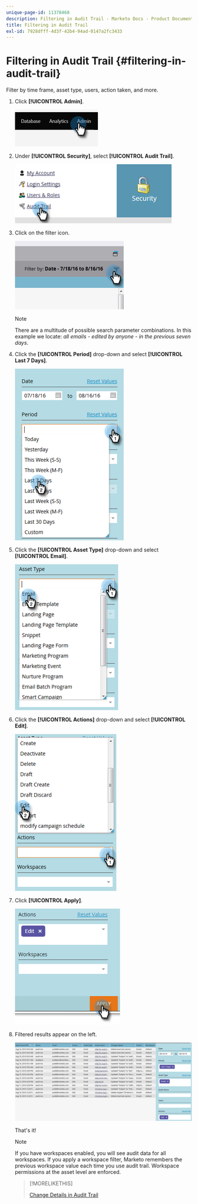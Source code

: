 ```yaml
---
unique-page-id: 11378468
description: Filtering in Audit Trail - Marketo Docs - Product Documentation
title: Filtering in Audit Trail
exl-id: 7928dfff-4d3f-42b4-94ad-0147a2fc3433
---
```

# Filtering in Audit Trail {#filtering-in-audit-trail}

Filter by time frame, asset type, users, action taken, and more.

1. Click **[!UICONTROL Admin]**.

   ![](assets/filtering-in-audit-trail-1.png)

1. Under **[!UICONTROL Security]**, select **[!UICONTROL Audit Trail]**.

   ![](assets/filtering-in-audit-trail-2.png)

1. Click on the filter icon.

   ![](assets/filtering-in-audit-trail-3.png)

   >[!NOTE]
   >
   >There are a multitude of possible search parameter combinations. In this example we locate: _all emails - edited by anyone - in the previous seven days_.

1. Click the **[!UICONTROL Period]** drop-down and select **[!UICONTROL Last 7 Days]**.

   ![](assets/filtering-in-audit-trail-4.png)

1. Click the **[!UICONTROL Asset Type]** drop-down and select **[!UICONTROL Email]**.

   ![](assets/filtering-in-audit-trail-5.png)

1. Click the **[!UICONTROL Actions]** drop-down and select **[!UICONTROL Edit]**.

   ![](assets/filtering-in-audit-trail-6.png)

1. Click **[!UICONTROL Apply]**.

   ![](assets/filtering-in-audit-trail-7.png)

1. Filtered results appear on the left.

   ![](assets/filtering-in-audit-trail-8.png)

   That's it!

   >[!NOTE]
   >
   >If you have workspaces enabled, you will see audit data for all workspaces. If you apply a workspace filter, Marketo remembers the previous workspace value each time you use audit trail. Workspace permissions at the asset level are enforced.

   >[!MORELIKETHIS]
   >
   >[Change Details in Audit Trail](/help/marketo/product-docs/administration/audit-trail/change-details-in-audit-trail.md)
